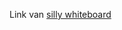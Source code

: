 Link van [silly whiteboard](https://arcadiascholen-my.sharepoint.com/:wb:/g/personal/alexander_depooter_student_arcadiascholen_be/Eb3Jx_-uCBdOtn7coCk9q4cBrHHrkbL36BBC5Q8xIakAKw?e=ULiAdN)
